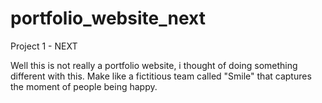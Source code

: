 # portfolio_website_next
Project 1 - NEXT 

Well this is not really a portfolio website, i thought of doing something different with this. Make like a fictitious team called "Smile" 
that captures the moment of people being happy. 


